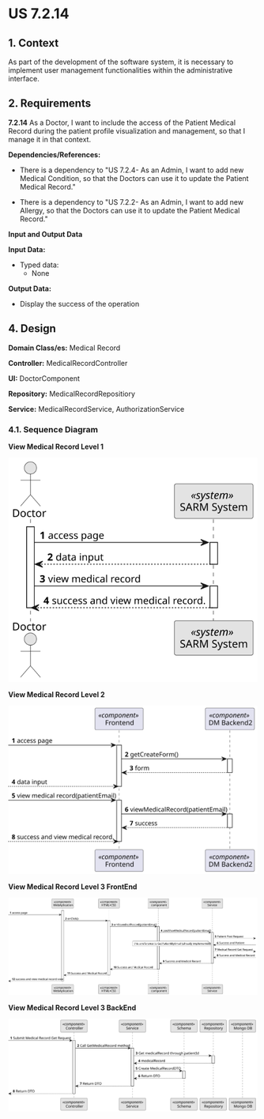 # US 7.2.14


## 1. Context

As part of the development of the software system, it is necessary to implement user management functionalities within the administrative interface. 


## 2. Requirements

**7.2.14** As a Doctor, I want to include the access of the Patient Medical Record during the patient profile visualization and management, so that I manage it in that context.

[//]: # (**Acceptance Criteria:** )

[//]: # ()
[//]: # (- Backoffice users log in using their username and password.)

[//]: # ()
[//]: # (- Role-based access control ensures that users only have access to features appropriate to their)

[//]: # (role &#40;e.g., doctors can manage appointments, admins can manage users and settings&#41;.)

[//]: # ()
[//]: # (- After five failed login attempts, the user account is temporarily locked, and a notification is)

[//]: # (sent to the admin.)

[//]: # ()
[//]: # (- Login sessions expire after a period of inactivity to ensure security.)

[//]: # ()
[//]: # (**Customer Specifications and Clarifications:**)

[//]: # ()
[//]: # (> **Question:** )

[//]: # (>)

[//]: # (>**Answer:** )

**Dependencies/References:**


* There is a dependency to "US 7.2.4- As an Admin, I want to add new Medical Condition, so that the Doctors can use it
  to update the Patient Medical Record."



* There is a dependency to "US 7.2.2- As an Admin, I want to add new Allergy, so that the Doctors can use it to update
  the Patient Medical Record."

**Input and Output Data**

**Input Data:**

* Typed data:
    * None




**Output Data:**
* Display the success of the operation

[//]: # ()
[//]: # (## 3. Analysis)

[//]: # ()
[//]: # (> **Question:** )

[//]: # (>)

[//]: # (>**Answer:** )



[//]: # (### 3.1. Domain Model)

[//]: # (![sub domain model]&#40;us1000-sub-domain-model.svg&#41;)

## 4. Design

**Domain Class/es:** Medical Record

**Controller:** MedicalRecordController

**UI:** DoctorComponent

**Repository:**	MedicalRecordRepositiory

**Service:** MedicalRecordService, AuthorizationService


### 4.1. Sequence Diagram

**View Medical Record Level 1**

![View Medical Record](sequence-diagram-1.svg "View Medical Record")

**View Medical Record Level 2**

![View Medical Record](sequence-diagram-2.svg "View Medical Record")

**View Medical Record Level 3 FrontEnd**

![View Medical Record](sequence-diagram-3.svg "View Medical Record")

**View Medical Record Level 3 BackEnd**

![View Medical Record](sequence-diagram-3-BE.svg "View Medical Record")



[//]: # (### 4.2. Class Diagram)

[//]: # ()
[//]: # (![a class diagram]&#40;us1000-class-diagram.svg "A Class Diagram"&#41;)
[//]: # ()
[//]: # (### 4.3. Applied Patterns)

[//]: # ()
[//]: # (### 4.4. Tests)

[//]: # ()
[//]: # (Include here the main tests used to validate the functionality. Focus on how they relate to the acceptance criteria.)

[//]: # ()
[//]: # ()
[//]: # ()
[//]: # (**Before Tests** **Setup of Dummy Users**)

[//]: # ()
[//]: # (```)

[//]: # (    public static SystemUser dummyUser&#40;final String email, final Role... roles&#41; {)

[//]: # (        final SystemUserBuilder userBuilder = new SystemUserBuilder&#40;new NilPasswordPolicy&#40;&#41;, new PlainTextEncoder&#40;&#41;&#41;;)

[//]: # (        return userBuilder.with&#40;email, "duMMy1", "dummy", "dummy", email&#41;.build&#40;&#41;;)

[//]: # (    })

[//]: # ()
[//]: # (    public static SystemUser crocodileUser&#40;final String email, final Role... roles&#41; {)

[//]: # (        final SystemUserBuilder userBuilder = new SystemUserBuilder&#40;new NilPasswordPolicy&#40;&#41;, new PlainTextEncoder&#40;&#41;&#41;;)

[//]: # (        return userBuilder.with&#40;email, "CroC1_", "Crocodile", "SandTomb", email&#41;.withRoles&#40;roles&#41;.build&#40;&#41;;)

[//]: # (    })

[//]: # ()
[//]: # (    private SystemUser getNewUserFirst&#40;&#41; {)

[//]: # (        return dummyUser&#40;"dummy@gmail.com", Roles.ADMIN&#41;;)

[//]: # (    })

[//]: # ()
[//]: # (    private SystemUser getNewUserSecond&#40;&#41; {)

[//]: # (        return crocodileUser&#40;"crocodile@gmail.com", Roles.OPERATOR&#41;;)

[//]: # (    })

[//]: # ()
[//]: # (```)

[//]: # ()
[//]: # (**Test 1:** *Verifies if Users are equals*)

[//]: # ()
[//]: # ()
[//]: # (```)

[//]: # (@Test)

[//]: # (public void verifyIfUsersAreEquals&#40;&#41; {)

[//]: # (    assertTrue&#40;getNewUserFirst&#40;&#41;.equals&#40;getNewUserFirst&#40;&#41;&#41;&#41;;)

[//]: # (})

[//]: # (````)

[//]: # ()
[//]: # (## 5. Implementation)

[//]: # ()
[//]: # ()
[//]: # (### Methods in the UsersController)

[//]: # (* **public async Task<ActionResult<UserDto>> Create&#40;CreatingUserDto dto&#41;**  this method creates a user)

[//]: # ()
[//]: # ()
[//]: # ()
[//]: # (## 6. Integration/Demonstration)

[//]: # ()


[//]: # (## 7. Observations)

[//]: # ()
[//]: # (*This section should be used to include any content that does not fit any of the previous sections.*)

[//]: # ()
[//]: # (*The team should present here, for instance, a critical perspective on the developed work including the analysis of alternative solutions or related works*)

[//]: # ()
[//]: # (*The team should include in this section statements/references regarding third party works that were used in the development this work.*)